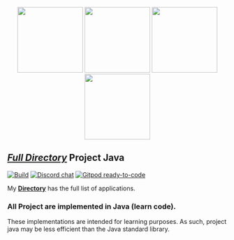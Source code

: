 <p align="center">
    <img src="https://media.giphy.com/media/217dIo4SbvpRzhpQMl/giphy.gif" height="150">
    <img src="https://resources.jetbrains.com/storage/products/company/brand/logos/jb_beam.svg" height="150">
    <img src="https://resources.jetbrains.com/storage/products/intellij-idea/img/meta/intellij-idea_logo_300x300.png" height="150">
    <img src="https://media.giphy.com/media/98uBZTzlXMhkk/giphy.gif" height="150">
    
   
    
</p>

## [*Full Directory*](DIRECTORY.md) Project Java

[![Build](https://github.com/hoangtien2k3qx1/Java/actions/workflows/build.yml/badge.svg?branch=master)](https://github.com/hoangtien2k3qx1/Java/blob/main/DIRECTORY.md)
[![Discord chat](https://img.shields.io/discord/808045925556682782.svg?logo=discord&colorB=7289DA&style=flat-square)](https://discord.com/channels/1016568392267866162/1016568393068986463)
[![Gitpod ready-to-code](https://img.shields.io/badge/Gitpod-ready--to--code-blue?logo=gitpod)](https://gitpod.io/#https://github.com/hoangtien2k3qx1)


My [**Directory**](DIRECTORY.md) has the full list of applications.

### All Project are implemented in Java (learn code).
These implementations are intended for learning purposes. As such, project java may be less efficient than the Java standard library.

